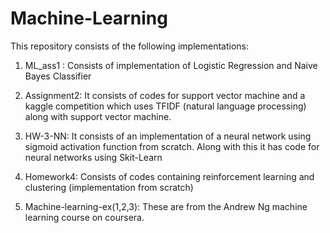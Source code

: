 # Machine-Learning

This repository consists of the following implementations: 

1. ML_ass1 : Consists of implementation of Logistic Regression and Naive Bayes Classifier
2. Assignment2: It consists of codes for support vector machine and a kaggle competition which uses TFIDF (natural language processing) along with support vector machine. 
3. HW-3-NN: It consists of an implementation of a neural network using sigmoid activation function from scratch. Along with this it has code for neural networks using Skit-Learn 
4. Homework4: Consists of codes containing reinforcement learning and clustering (implementation from scratch)

5. Machine-learning-ex(1,2,3): These are from the Andrew Ng machine learning course on coursera.


